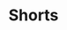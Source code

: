 ---
title: "Shorts"
layout: full-mixed-external
thumbnails: 
 - url: https://do9h9xpl264c0.cloudfront.net/objects/43697c7d859e53dad4936fdb39c7f51ec70279a1c5cf698c5186b339d361faa8
media:
 - url: https://do9h9xpl264c0.cloudfront.net/objects/076929d584538edabc183686295e06f2876e11f6ed76d0df162df2e2531f9e91?format_override=.webm
 - url: https://do9h9xpl264c0.cloudfront.net/objects/42d3613711e783d5ed4c25a018091ccd20db8f9ba4e64a905a3f024a8053496c?format=.webm
---